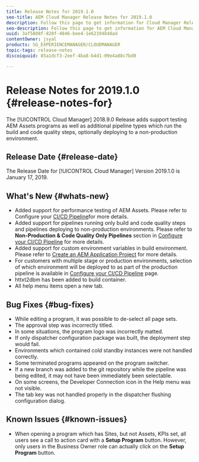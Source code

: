 ```yaml
---
title: Release Notes for 2019.1.0
seo-title: AEM Cloud Manager Release Notes for 2019.1.0
description: Follow this page to get information for Cloud Manager Release 2019.1.0.
seo-description: Follow this page to get information for AEM Cloud Manager Release 2019.1.0.
uuid: 3af5808f-828f-4846-bee4-1e62194b48ad
contentOwner: jsyal
products: SG_EXPERIENCEMANAGER/CLOUDMANAGER
topic-tags: release-notes
discoiquuid: 85a1dcf3-2eef-4ba8-b4d1-09e4a88c7bd0

---
```


# Release Notes for 2019.1.0 {#release-notes-for}

The [!UICONTROL Cloud Manager] 2018.9.0 Release adds support testing AEM Assets programs as well as additional pipeline types which run the build and code quality steps, optionally deploying to a non-production environment.

## Release Date {#release-date}

The Release Date for [!UICONTROL Cloud Manager] Version 2019.1.0 is January 17, 2019.

## What's New {#whats-new}

* Added support for performance testing of AEM Assets. Please refer to Configure your [CI/CD Pipeline](configuring-pipeline.md)for more details.
* Added support for pipelines running only build and code quality steps and pipelines deploying to non-production environments. Please refer to **Non-Production & Code Quality Only Pipelines** section in [Configure your CI/CD Pipeline](configuring-pipeline.md) for more details.
* Added support for custom environment variables in build environment. Please refer to [Create an AEM Application Project](create-an-application-project.md) for more details.
* For customers with multiple stage or production environments, selection of which environment will be deployed to as part of the production pipeline is available in [Configure your CI/CD Pipeline](configuring-pipeline.md) page.
* httxt2dbm has been added to build container.
* All help menu items open a new tab.

## Bug Fixes {#bug-fixes}

* While editing a program, it was possible to de-select all page sets.
* The approval step was incorrectly titled.
* In some situations, the program logo was incorrectly matted.
* If only dispatcher configuration package was built, the deployment step would fail.
* Environments which contained cold standby instances were not handled correctly.
* Some terminated programs appeared on the program switcher.
* If a new branch was added to the git repository while the pipeline was being edited, it may not have been immediately been selectable.
* On some screens, the Developer Connection icon in the Help menu was not visible.
* The tab key was not handled properly in the dispatcher flushing configuration dialog.

## Known Issues {#known-issues}

* When opening a program which has Sites, but not Assets, KPIs set, all users see a call to action card with a **Setup Program** button. However, only users in the Business Owner role can actually click on the **Setup Program** button.